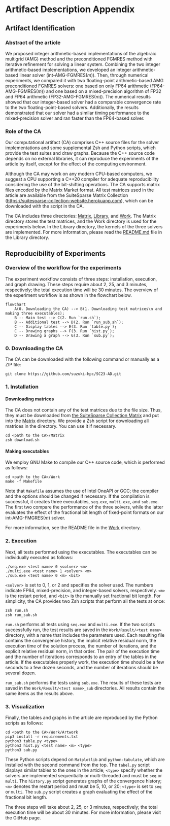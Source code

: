 # Artifact Description Appendix

## Artifact Identification

### Abstract of the article

We proposed integer arithmetic-based implementations of the algebraic multigrid (AMG) method and the preconditioned FGMRES method with iterative refinement for solving a linear system. Combining the two integer arithmetic-based implementations, we developed an integer arithmetic-based linear solver (int-AMG-FGMRES($m$)). Then, through numerical experiments, we compared it with two floating-point arithmetic-based AMG preconditioned FGMRES solvers: one based on only FP64 arithmetic (FP64-AMG-FGMRES($m$)) and one based on a mixed-precision algorithm of FP32 and FP64 arithmetic (FP32-AMG-FGMRES($m$)). The numerical results showed that our integer-based solver had a comparable convergence rate to the two floating-point-based solvers. Additionally, the results demonstrated that our solver had a similar timing performance to the mixed-precision solver and ran faster than the FP64-based solver.

### Role of the CA

Our computational artifact (CA) comprises C++ source files for the
solver implementations and some supplemental Zsh and Python scripts,
which provide the test suites and draw graphs. Because the C++ source
code depends on no external libraries, it can reproduce the experiments
of the article by itself, except for the effect of the computing
environment.

Although the CA may work on any modern CPU-based computers, we suggest a
CPU supporting a C++20 compiler for adequate reproducibility considering
the use of the bit-shifting operations. The CA supports matrix files
encoded by the Matrix Market format. All test matrices used in the
article are available from the SuiteSparse Matrix Collection
(https://suitesparse-collection-website.herokuapp.com), which can be downloaded with the script in the CA.

The CA includes three directories: [Matrix](Matrix), [Library](Library), and [Work](work). The Matrix directory stores the test matrices, and the Work directory is used for the experiments below. In the Library directory, the kernels of the three solvers are implemented. For more information, please read the [README.md](README.md) file in the Library directory.

## Reproducibility of Experiments

### Overview of the workflow for the experiments

The experiment workflow consists of three steps: installation, execution, and graph drawing. These steps require about 2, 25, and 3 minutes, respectively; the total execution time will be 30 minutes. The overview of the experiment workflow is as shown in the flowchart below.

```mermaid
flowchart
	A(0. Downloading the CA) --> B(1. Downloading test matrices\n and making three executables);
	B -- Main test --> C(2. Run `run.sh`);
	B -- Additional test --> D(2. Run `run_sub.sh`);
	C -- Display tables --> E(3. Run `table.py`);
	C -- Drawing graphs --> F(3. Run `hist.py`);
	D -- Drawing a graph --> G(3. Run `sub.py`);
```

### 0. Downloading the CA

The CA can be downloaded with the following command or manually as a ZIP file:

```shell
git clone https://github.com/suzuki-hpc/SC23-AD.git
```

### 1. Installation

#### Downloading matrices

The CA does not contain any of the test matrices due to the file size. Thus, they must be downloaded from [the SuiteSparse Collection Matrix](https://suitesparse-collection-website.herokuapp.com) and put into the [Matrix](Matrix) directory. We provide a Zsh script for downloading all matrices in the directory. You can use it if necessary.

```shell
cd <path to the CA>/Matrix
zsh download.sh
```

#### Making executables

We employ GNU Make to compile our C++ source code, which is performed as follows:

```shell
cd <path to the CA>/Work
make -f Makefile
```

Note that `Makefile` assumes the use of Intel OneAPI or GCC; the
compiler and the options should be changed if necessary. If the
compilation is successful, it creates three executables, `seq.exe`,
`multi.exe`, and `sub.exe`. The first two compare the performance of the
three solvers, while the latter evaluates the effect of the fractional
bit length of fixed-point formats on our int-AMG-FMGRES($m$) solver.

For more information, see the README file in the [Work](Work) directory.

### 2. Execution

Next, all tests performed using the executables. The executables can be
individually executed as follows:

```shell
./seq.exe <test name> 0 <solver> <m>
./multi.exe <test name> 1 <solver> <m>
./sub.exe <test name> 0 <m> <bit>
```

`<solver>` is set to 0, 1, or 2 and specifies the solver used. The
numbers indicate FP64, mixed-precision, and integer-based solvers,
respectively. `<m>` is the restart period, and `<bit>` is the manually
set fractional bit length. For simplicity, the CA provides two Zsh
scripts that perform all the tests at once:

```shell
zsh run.sh
zsh run_sub.sh
```

`run.sh` performs all tests using `seq.exe` and `multi.exe`. If the two
scripts successfully run, the test results are saved in the
`Work/Result/<test name>` directory, with a name that includes the
parameters used. Each resulting file contains the convergence history,
the implicit relative residual norm, the execution time of the solution
process, the number of iterations, and the explicit relative residual
norm, in that order. The pair of the execution time and the number of
iterations corresponds to an entry of the tables in the article. If the
executables properly work, the execution time should be a few seconds to
a few dozen seconds, and the number of iterations should be several
dozen.

`run_sub.sh` performs the tests using `sub.exe`. The results of
these tests are saved in the `Work/Result/<test name>_sub` directories.
All results contain the same items as the results above.

### 3. Visualization

Finally, the tables and graphs in the article are reproduced by the
Python scripts as follows:

```shell
cd <path to the CA>/Work/Artwork
pip3 install -r requirements.txt
python3 table.py <type>
python3 hist.py <test name> <m> <type>
python3 sub.py
```

These Python scripts depend on `Matplotlib` and `python-tabulate`, which
are installed with the second command from the top. The `tabel.py`
script displays similar tables to the ones in the article; `<type>`
specify whether the solvers are implemented sequentially or
multi-threaded and must be `seq` or `multi`. The `history.py` script
generates graphs of the convergence history; `<m>` denotes the restart
period and must be 5, 10, or 20; `<type>` is set to `seq` or `multi`.
The `sub.py` script creates a graph evaluating the effect of the
fractional bit length.

The three steps will take about 2, 25, or 3 minutes, respectively; the
total execution time will be about 30 minutes. For more information,
please visit the GitHub page.
